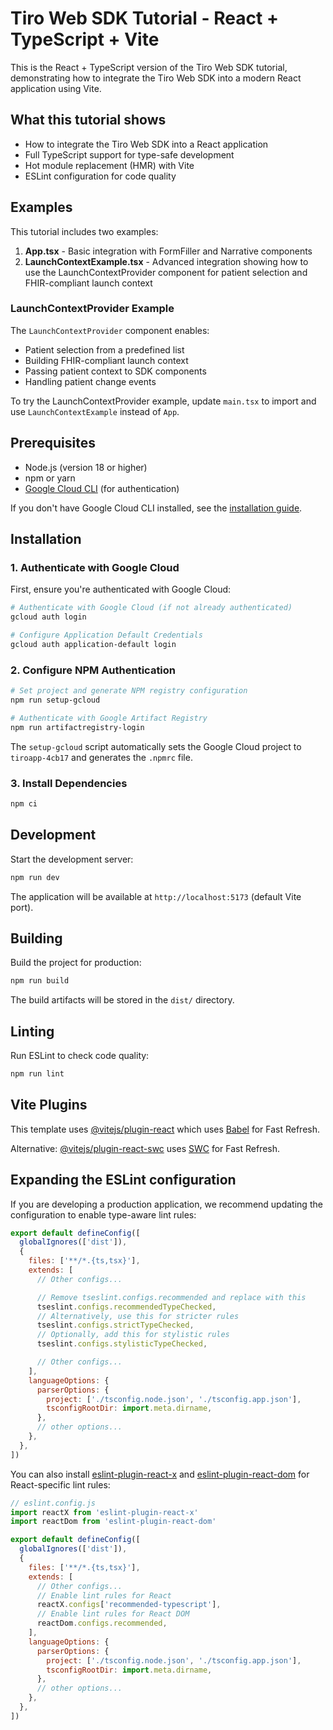 # Tiro Web SDK Tutorial - React + TypeScript + Vite

This is the React + TypeScript version of the Tiro Web SDK tutorial, demonstrating how to integrate the Tiro Web SDK into a modern React application using Vite.

## What this tutorial shows

- How to integrate the Tiro Web SDK into a React application
- Full TypeScript support for type-safe development
- Hot module replacement (HMR) with Vite
- ESLint configuration for code quality

## Examples

This tutorial includes two examples:

1. **App.tsx** - Basic integration with FormFiller and Narrative components
2. **LaunchContextExample.tsx** - Advanced integration showing how to use the LaunchContextProvider component for patient selection and FHIR-compliant launch context

### LaunchContextProvider Example

The `LaunchContextProvider` component enables:
- Patient selection from a predefined list
- Building FHIR-compliant launch context
- Passing patient context to SDK components
- Handling patient change events

To try the LaunchContextProvider example, update `main.tsx` to import and use `LaunchContextExample` instead of `App`.

## Prerequisites

- Node.js (version 18 or higher)
- npm or yarn
- [Google Cloud CLI](https://cloud.google.com/sdk/docs/install) (for authentication)

If you don't have Google Cloud CLI installed, see the [installation guide](https://cloud.google.com/sdk/docs/install).

## Installation

### 1. Authenticate with Google Cloud

First, ensure you're authenticated with Google Cloud:

```bash
# Authenticate with Google Cloud (if not already authenticated)
gcloud auth login

# Configure Application Default Credentials
gcloud auth application-default login
```

### 2. Configure NPM Authentication

```bash
# Set project and generate NPM registry configuration
npm run setup-gcloud

# Authenticate with Google Artifact Registry
npm run artifactregistry-login
```

The `setup-gcloud` script automatically sets the Google Cloud project to `tiroapp-4cb17` and generates the `.npmrc` file.

### 3. Install Dependencies

```bash
npm ci
```

## Development

Start the development server:
```bash
npm run dev
```

The application will be available at `http://localhost:5173` (default Vite port).

## Building

Build the project for production:
```bash
npm run build
```

The build artifacts will be stored in the `dist/` directory.

## Linting

Run ESLint to check code quality:
```bash
npm run lint
```

## Vite Plugins

This template uses [@vitejs/plugin-react](https://github.com/vitejs/vite-plugin-react/blob/main/packages/plugin-react) which uses [Babel](https://babeljs.io/) for Fast Refresh.

Alternative: [@vitejs/plugin-react-swc](https://github.com/vitejs/vite-plugin-react/blob/main/packages/plugin-react-swc) uses [SWC](https://swc.rs/) for Fast Refresh.

## Expanding the ESLint configuration

If you are developing a production application, we recommend updating the configuration to enable type-aware lint rules:

```js
export default defineConfig([
  globalIgnores(['dist']),
  {
    files: ['**/*.{ts,tsx}'],
    extends: [
      // Other configs...

      // Remove tseslint.configs.recommended and replace with this
      tseslint.configs.recommendedTypeChecked,
      // Alternatively, use this for stricter rules
      tseslint.configs.strictTypeChecked,
      // Optionally, add this for stylistic rules
      tseslint.configs.stylisticTypeChecked,

      // Other configs...
    ],
    languageOptions: {
      parserOptions: {
        project: ['./tsconfig.node.json', './tsconfig.app.json'],
        tsconfigRootDir: import.meta.dirname,
      },
      // other options...
    },
  },
])
```

You can also install [eslint-plugin-react-x](https://github.com/Rel1cx/eslint-react/tree/main/packages/plugins/eslint-plugin-react-x) and [eslint-plugin-react-dom](https://github.com/Rel1cx/eslint-react/tree/main/packages/plugins/eslint-plugin-react-dom) for React-specific lint rules:

```js
// eslint.config.js
import reactX from 'eslint-plugin-react-x'
import reactDom from 'eslint-plugin-react-dom'

export default defineConfig([
  globalIgnores(['dist']),
  {
    files: ['**/*.{ts,tsx}'],
    extends: [
      // Other configs...
      // Enable lint rules for React
      reactX.configs['recommended-typescript'],
      // Enable lint rules for React DOM
      reactDom.configs.recommended,
    ],
    languageOptions: {
      parserOptions: {
        project: ['./tsconfig.node.json', './tsconfig.app.json'],
        tsconfigRootDir: import.meta.dirname,
      },
      // other options...
    },
  },
])
```
